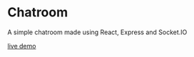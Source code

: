 # Chatroom

A simple chatroom made using React, Express and Socket.IO

[live demo](https://thawing-brushlands-22272.herokuapp.com)
